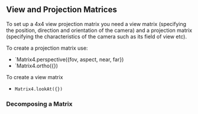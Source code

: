 ## View and Projection Matrices

To set up a 4x4 view projection matrix you need a view matrix (specifying the position, direction and orientation of the camera) and a projection matrix (specifying the characteristics of the camera such as its field of view etc).

To create a projection matrix use:
* `Matrix4.perspective({fov, aspect, near, far})
* `Matrix4.ortho({})

To create a view matrix
* `Matrix4.lookAt({})`


### Decomposing a Matrix

